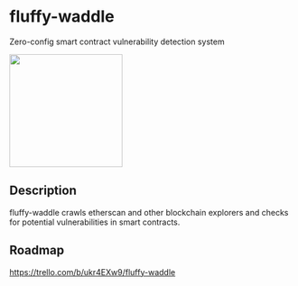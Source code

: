 # fluffy-waddle

Zero-config smart contract vulnerability detection system

<img src="https://user-images.githubusercontent.com/3029017/193703258-4f84c071-cf7c-4043-a9d0-8b536228979b.png" data-canonical-src="https://user-images.githubusercontent.com/3029017/193703258-4f84c071-cf7c-4043-a9d0-8b536228979b.png" width="200px" height="200px" />


## Description

fluffy-waddle crawls etherscan and other blockchain explorers and checks for potential vulnerabilities in smart contracts.

## Roadmap

https://trello.com/b/ukr4EXw9/fluffy-waddle
